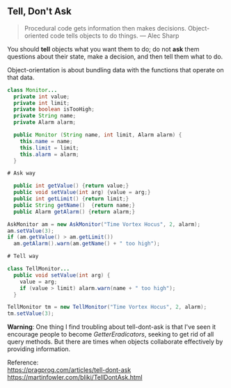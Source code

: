 ## Tell, Don't Ask

> Procedural code gets information then makes decisions. Object-oriented code tells objects to do things. 
— Alec Sharp

You should **tell** objects what you want them to do; do not **ask** them questions about their state, make a decision, and then tell them what to do.

Object-orientation is about bundling data with the functions that operate on that data.

```java
class Monitor...
  private int value;
  private int limit;
  private boolean isTooHigh;
  private String name;
  private Alarm alarm;

  public Monitor (String name, int limit, Alarm alarm) {
    this.name = name;
    this.limit = limit;
    this.alarm = alarm;
  }

# Ask way

  public int getValue() {return value;}
  public void setValue(int arg) {value = arg;}
  public int getLimit() {return limit;}
  public String getName()  {return name;}
  public Alarm getAlarm() {return alarm;}

AskMonitor am = new AskMonitor("Time Vortex Hocus", 2, alarm);
am.setValue(3);
if (am.getValue() > am.getLimit())
  am.getAlarm().warn(am.getName() + " too high");

# Tell way

class TellMonitor...
  public void setValue(int arg) {
    value = arg;
    if (value > limit) alarm.warn(name + " too high");
  }

TellMonitor tm = new TellMonitor("Time Vortex Hocus", 2, alarm);
tm.setValue(3);

```

**Warning**: One thing I find troubling about tell-dont-ask is that I've seen it encourage people to become *GetterEradicators*, seeking to get rid of all query methods. But there are times when objects collaborate effectively by providing information.

Reference:  
https://pragprog.com/articles/tell-dont-ask  
https://martinfowler.com/bliki/TellDontAsk.html
